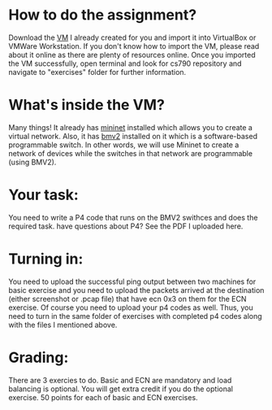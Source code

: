 # How to do the assignment?
Download the [VM](https://drive.google.com/file/d/1H44wqBTilNhuIShEvsnqF9xdWNl4jnBH/view?usp=drive_link) I already created for you and import it into VirtualBox or VMWare Workstation.
If you don't know how to import the VM, please read about it online as there are plenty of resources online.
Once you imported the VM successfully, open terminal and look for cs790 repository and navigate to "exercises" folder for further information. 

# What's inside the VM?
Many things! It already has [mininet](https://mininet.org/) installed which allows you to create a virtual network. Also, it has [bmv2](https://github.com/p4lang/behavioral-model) installed on it which is a software-based programmable switch. In other words, we will use Mininet to create a network of devices while the switches in that network are programmable (using BMV2). 

# Your task:
You need to write a P4 code that runs on the BMV2 swithces and does the required task. have questions about P4? See the PDF I uploaded here. 

# Turning in:
You need to upload the successful ping output between two machines for basic exercise and you need to upload the packets arrived at the destination (either screenshot or .pcap file) that have ecn 0x3 on them for the ECN exercise. Of course you need to upload your p4 codes as well. Thus, you need to turn in the same folder of exercises with completed p4 codes along with the files I mentioned above. 
# Grading:
There are 3 exercies to do. Basic and ECN are mandatory and load balancing is optional. You will get extra credit if you do the optional exercise. 50 points for each of basic and ECN exercises. 


